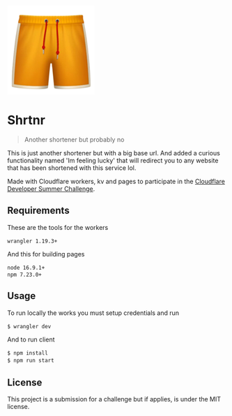 ![Shrtnr Logo](./logo.png)

# Shrtnr

> Another shortener but probably no

This is just another shortener but with a big base url. And added a curious functionality named 'Im feeling lucky' that will redirect you to any website that has been shortened with this service lol.

Made with Cloudflare workers, kv and pages to participate in the [Cloudflare Developer Summer Challenge](https://challenge.developers.cloudflare.com/).

## Requirements

These are the tools for the workers

```
wrangler 1.19.3+
```

And this for building pages

```
node 16.9.1+
npm 7.23.0+
```

## Usage

To run locally the works you must setup credentials and run

```bash
$ wrangler dev
```

And to run client

```bash
$ npm install
$ npm run start
```

## License

This project is a submission for a challenge but if applies, is under the MIT license.